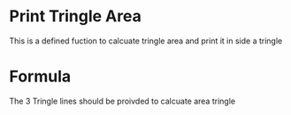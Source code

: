 # Print Tringle Area
This is a defined fuction to calcuate tringle area and print it in side a tringle

# Formula
The 3 Tringle lines should be proivded to calcuate area tringle

